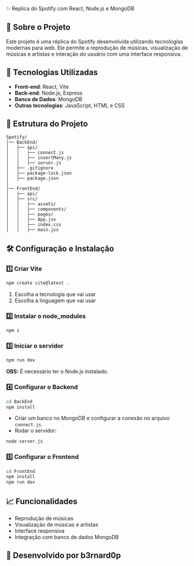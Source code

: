 ✨ Replica do Spotify com React, Node.js e MongoDB

## 📌 Sobre o Projeto
Este projeto é uma réplica do Spotify desenvolvida utilizando tecnologias modernas para web. Ele permite a reprodução de músicas, visualização de músicas e artistas e interação do usuário com uma interface responsiva.

## 🚀 Tecnologias Utilizadas
- **Front-end**: React, Vite
- **Back-end**: Node.js, Express
- **Banco de Dados**: MongoDB
- **Outras tecnologias**: JavaScript, HTML e CSS

## 💂️ Estrutura do Projeto
```
Spotify/
│── BackEnd/
│   ├── api/
│   │   ├── connect.js
│   │   ├── insertMany.js
│   │   ├── server.js
│   ├── .gitignore
│   ├── package-lock.json
│   ├── package.json
│
│── FrontEnd/
│   ├── api/
│   ├── src/
│   │   ├── assets/
│   │   ├── components/
│   │   ├── pages/
│   │   ├── App.jsx
│   │   ├── index.css
│   │   ├── main.jsx
```

## 🛠️ Configuração e Instalação

### 1️⃣ Criar Vite
```sh
npm create vite@latest .
```
1. Escolha a tecnologia que vai usar
2. Escolha a linguagem que vai usar

### 2️⃣ Instalar o node_modules
```sh
npm i
```

### 3️⃣ Iniciar o servidor
```sh
npm run dev
```

**OBS:** É necessário ter o Node.js instalado.

### 4️⃣ Configurar o Backend
```sh
cd BackEnd
npm install
```

- Criar um banco no MongoDB e configurar a conexão no arquivo `connect.js`.
- Rodar o servidor:
```sh
node server.js
```

### 5️⃣ Configurar o Frontend
```sh
cd FrontEnd
npm install
npm run dev
```

## 📈 Funcionalidades
- Reprodução de músicas
- Visualização de músicas e artistas
- Interface responsiva
- Integração com banco de dados MongoDB

## 🚀 Desenvolvido por b3rnard0p

